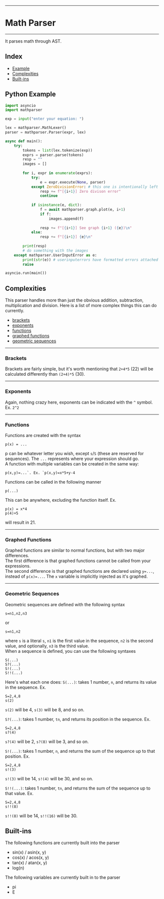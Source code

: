 ___
# Math Parser
___
It parses math through AST.

## Index
- [Example](#python-example)
- [Complexities](#complexities)
- [Built-ins](#built-ins)

## Python Example

```python
import asyncio
import mathparser

exp = input("enter your equation: ")

lex = mathparser.MathLexer()
parser = mathparser.Parser(expr, lex)

async def main():
    try:
        tokens = list(lex.tokenize(exp))
        exprs = parser.parse(tokens)
        resp = ""
        images = []
        
        for i, expr in enumerate(exprs):
            try:
                e = expr.execute(None, parser)
            except ZeroDivisionError: # this one is intentionally left unhandled
                resp += f"[{i+1}] Zero divison error"
                continue
            
            if isinstance(e, dict):
                f = await mathparser.graph.plot(e, i+1)
                if f:
                    images.append(f)
    
                resp += f"[{i+1}] See graph {i+1} ({e})\n"
            else:
                resp += f"[{i+1}] {e}\n"
        
        print(resp)
        # do something with the images
    except mathparser.UserInputError as e:
        print(str(e)) # userinputerrors have formatted errors attached to them
        raise

asyncio.run(main())
```

## Complexities
This parser handles more than just the obvious addition, subtraction, multiplication and division.
Here is a list of more complex things this can do currently.

- [brackets](#brackets)
- [exponents](#exponents)
- [functions](#functions)
- [graphed functions](#graphed-functions)
- [geometric sequences](#geometric-sequences)

___

### Brackets
Brackets are fairly simple, but it's worth mentioning that `2+4*5` (22) will be calculated differently than `(2+4)*5` (30).
___

### Exponents
Again, nothing crazy here, exponents can be indicated with the `^` symbol. Ex. `2^2`
___

### Functions
Functions are created with the syntax 
```
p(x) = ...
```
p can be whatever letter you wish, except `s`/`S` (these are reserved for sequences).
The `...` represents where your expression should go. \
A function with multiple variables can be created in the same way:
```
p(x,y)=...`. Ex. `p(x,y)=x*5+y-4
```

Functions can be called in the following manner
```
p(...)
```
This can be anywhere, excluding the function itself. Ex.
```
p(x) = x*4
p(4)+5
```
will result in 21.
___

### Graphed Functions
Graphed functions are similar to normal functions, but with two major differences. \
The first difference is that graphed functions cannot be called from your expressions. \
The second difference is that graphed functions are declared using `y=...`, instead of `p(x)=...`.
The `x` variable is implicitly injected as it's graphed.
___

### Geometric Sequences
Geometric sequences are defined with the following syntax
```
s=n1,n2,n3
```
or
```
s=n1,n2
```
where `s` is a literal `s`, `n1` is the first value in the sequence, `n2` is the second value, and optionally, `n3` is the third value. \
When a sequence is defined, you can use the following syntaxes
```
S(...)
S?(...)
S!(...)
S!!(...)
```

Here's what each one does:
`S(...)`: takes 1 number, `n`, and returns its value in the sequence. Ex.
```
S=2,4,8
s(2)
```
`s(2)` will be 4, `s(3)` will be 8, and so on.

`S?(...)`: takes 1 number, `tn`, and returns its position in the sequence. Ex.
```
S=2,4,8
s?(4)
```
`s?(4)` will be 2, `s?(8)` will be 3, and so on.

`S!(...)`: takes 1 number, `n`, and returns the sum of the sequence up to that position. Ex.
```
S=2,4,8
s!(3)
```
`s!(3)` will be 14, `s!(4)` will be 30, and so on.

`S!!(...)`: takes 1 number, `tn`, and returns the sum of the sequence up to that value. Ex.
```
S=2,4,8
s!!(8)
```
`s!!(8)` will be 14, `s!!(16)` will be 30.


## Built-ins
The following functions are currently built into the parser
- sin(x) / asin(x, y)
- cos(x) / acos(x, y)
- tan(x) / atan(x, y)
- log(n)

The following variables are currently built in to the parser
- pi
- E